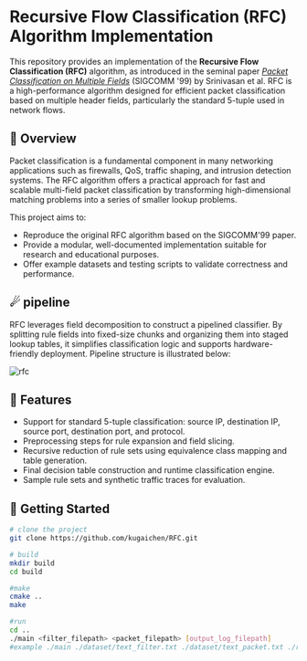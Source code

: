 # Recursive Flow Classification (RFC) Algorithm Implementation

This repository provides an implementation of the **Recursive Flow Classification (RFC)** algorithm, as introduced in the seminal paper [*Packet Classification on Multiple Fields*](https://dl.acm.org/doi/10.1145/316194.316229) (SIGCOMM '99) by Srinivasan et al. RFC is a high-performance algorithm designed for efficient packet classification based on multiple header fields, particularly the standard 5-tuple used in network flows.

## 📌 Overview

Packet classification is a fundamental component in many networking applications such as firewalls, QoS, traffic shaping, and intrusion detection systems. The RFC algorithm offers a practical approach for fast and scalable multi-field packet classification by transforming high-dimensional matching problems into a series of smaller lookup problems.

This project aims to:

- Reproduce the original RFC algorithm based on the SIGCOMM'99 paper.
- Provide a modular, well-documented implementation suitable for research and educational purposes.
- Offer example datasets and testing scripts to validate correctness and performance.

## ☄ pipeline

RFC leverages field decomposition to construct a pipelined classifier. By splitting rule fields into fixed-size chunks and organizing them into staged lookup tables, it simplifies classification logic and supports hardware-friendly deployment.
Pipeline structure is illustrated below:

![rfc](https://github.com/user-attachments/assets/5bf264ed-1dc1-4c4c-a768-52eedca0744f)


## 🔧 Features

- Support for standard 5-tuple classification: source IP, destination IP, source port, destination port, and protocol.
- Preprocessing steps for rule expansion and field slicing.
- Recursive reduction of rule sets using equivalence class mapping and table generation.
- Final decision table construction and runtime classification engine.
- Sample rule sets and synthetic traffic traces for evaluation.

## 🚀 Getting Started

```bash
# clone the project
git clone https://github.com/kugaichen/RFC.git 

# build
mkdir build
cd build

#make
cmake ..
make

#run
cd ..
./main <filter_filepath> <packet_filepath> [output_log_filepath]
#example ./main ./dataset/text_filter.txt ./dataset/text_packet.txt ./rfc_info_output.log
